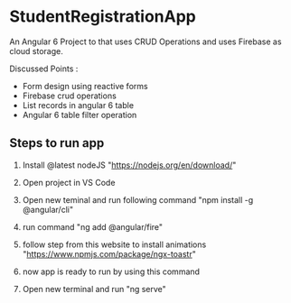 # StudentRegistrationApp

An Angular 6 Project to that uses CRUD Operations and uses Firebase as cloud storage.

Discussed Points :
- Form design using reactive forms
- Firebase crud operations 
- List records in angular 6 table
- Angular 6 table filter operation

## Steps to run app

1) Install @latest nodeJS "https://nodejs.org/en/download/"

2) Open project in VS Code

3) Open new teminal and run following command "npm install -g @angular/cli"

4) run command "ng add @angular/fire"

5) follow step from this website to install animations "https://www.npmjs.com/package/ngx-toastr"

6) now app is ready to run by using this command

7) Open new terminal and run "ng serve"
